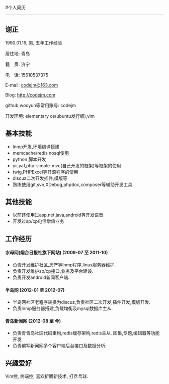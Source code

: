 #个人简历


----------


## 谢正

1990.01.19, 男, 五年工作经验

居住地: 青岛

籍　贯: 济宁

电　话: 15610537375

E-mail: codejm@163.com

Blog: http://codejm.com

github,wooyun等常用账号: codejm

开发环境: elementary os(ubuntu发行版),vim

## 基本技能

* lnmp开发,环境编译搭建
* memcache/redis nosql使用
* python 脚本开发
* yii,yaf,php-simple-mvc(自己开发的框架)等框架的使用
* twig,PHPExcel等开源程序的使用
* discuz二次开发插件,模版等
* 熟练使用git,svn,XDebug,phpdoc,composer等辅助开发工具

## 其他技能

* 以前还使用过asp.net,java,android等开发语音
* 开发过sp/cp电信增值业务

## 工作经历

#### 水母网(烟台日报社旗下网站) (2009-07 至 2011-10)

* 负责开发维护社区,房产等lnmp程序,linux服务器维护.
* 负责开发维护sp/cp接口,业务及平台建设.
* 负责开发android新闻客户端.

#### 半岛网 (2012-01 至 2012-07)

* 半岛网社区老程序转换为discuz,负责社区二次开发,插件开发,模版开发.
* 负责lnmp服务器搭建,负载均衡及mysql数据库主从.

#### 青岛新闻网 (2012-08 至 今)

* 负责青青岛社区代码重构,redis缓存架构,redis主从. 图集,专题,编辑器等功能开发
* 负责编写新闻网多个客户端后台接口及数据分析.

## 兴趣爱好
Vim控, 终端控, 喜欢折腾新技术, 打乒乓球.
